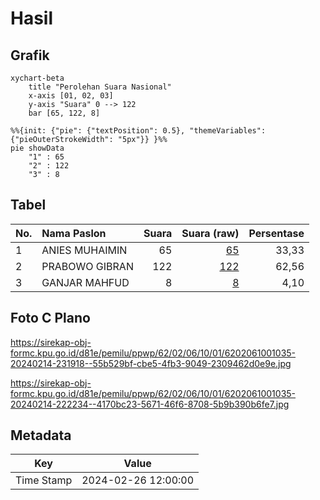 # Hasil

## Grafik

```mermaid
xychart-beta
    title "Perolehan Suara Nasional"
    x-axis [01, 02, 03]
    y-axis "Suara" 0 --> 122
    bar [65, 122, 8]
```

```mermaid
%%{init: {"pie": {"textPosition": 0.5}, "themeVariables": {"pieOuterStrokeWidth": "5px"}} }%%
pie showData
    "1" : 65
    "2" : 122
    "3" : 8
```

## Tabel

| No. | Nama Paslon    | Suara | Suara (raw) | Persentase |
|:--- |:-------------- | -----:| -----------:| ----------:|
| 1   | ANIES MUHAIMIN | 65    | [65][p-1]   | 33,33      |
| 2   | PRABOWO GIBRAN | 122   | [122][p-2]  | 62,56      |
| 3   | GANJAR MAHFUD  | 8     | [8][p-3]    | 4,10       |


[p-1]: https://github.com/gigit-pemilu/pemilu-2024/blob/main/pilpres/hitung-suara/sub/62-kalimantan-tengah/sub/02-kotawaringin-timur/sub/06-mentawa-baru-ketapang/sub/1001-mentawa-baru-hulu/sub/035-tps/sub/paslon-1.txt
[p-2]: https://github.com/gigit-pemilu/pemilu-2024/blob/main/pilpres/hitung-suara/sub/62-kalimantan-tengah/sub/02-kotawaringin-timur/sub/06-mentawa-baru-ketapang/sub/1001-mentawa-baru-hulu/sub/035-tps/sub/paslon-2.txt
[p-3]: https://github.com/gigit-pemilu/pemilu-2024/blob/main/pilpres/hitung-suara/sub/62-kalimantan-tengah/sub/02-kotawaringin-timur/sub/06-mentawa-baru-ketapang/sub/1001-mentawa-baru-hulu/sub/035-tps/sub/paslon-3.txt

## Foto C Plano

https://sirekap-obj-formc.kpu.go.id/d81e/pemilu/ppwp/62/02/06/10/01/6202061001035-20240214-231918--55b529bf-cbe5-4fb3-9049-2309462d0e9e.jpg

https://sirekap-obj-formc.kpu.go.id/d81e/pemilu/ppwp/62/02/06/10/01/6202061001035-20240214-222234--4170bc23-5671-46f6-8708-5b9b390b6fe7.jpg


## Metadata

| Key        | Value               |
| ---------- | ------------------- |
| Time Stamp | 2024-02-26 12:00:00 |



